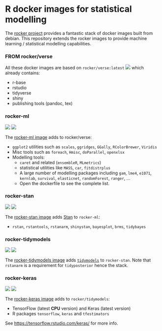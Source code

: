 # R docker images for statistical modelling

The [rocker project](https://github.com/rocker-org/rocker) provides a fantastic stack of docker images built from debian. 
This repository extends the rocker images to provide machine learning / statistical modelling capabilities.

### FROM rocker/verse

All these docker images are based on `rocker/verse:latest` [![](https://images.microbadger.com/badges/image/rocker/verse.svg)](https://microbadger.com/images/rocker/verse "Get your own image badge on microbadger.com") which already contains:
- r-base
- rstudio
- tidyverse
- shiny
- publishing tools (pandoc, tex)

### rocker-ml 

[![](https://images.microbadger.com/badges/version/asachet/rocker-ml.svg)](https://microbadger.com/images/asachet/rocker-ml "Get your own version badge on microbadger.com") [![](https://images.microbadger.com/badges/image/asachet/rocker-ml.svg)](https://microbadger.com/images/asachet/rocker-ml "Get your own image badge on microbadger.com")

The [rocker-ml image](https://hub.docker.com/r/asachet/rocker-ml) adds to rocker/verse:
  - `ggplot2` utilities such as `scales`, `ggridges`, `GGally`, `RColorBrewer`, `Viridis`
  - Misc tools such as `foreach`, `Hmisc`, `doParallel`, `openxlsx`
  - Modelling tools:
    * `caret` and related (`ensembleR`, `MLmetrics`)
    * statistical utilities like `MASS`, `car`, `fitdistrplus`
    * A large number of modelling packages including `gam`, `lme4`, `e1071`, `kernlab`, `survival`, `elasticnet`, `randomForest`, `ranger`, ...
    * Open the dockerfile to see the complete list.

### rocker-stan

[![](https://images.microbadger.com/badges/version/asachet/rocker-stan.svg)](https://microbadger.com/images/asachet/rocker-stan "Get your own version badge on microbadger.com") [![](https://images.microbadger.com/badges/image/asachet/rocker-stan.svg)](https://microbadger.com/images/asachet/rocker-stan "Get your own image badge on microbadger.com")

The [rocker-stan image](https://hub.docker.com/r/asachet/rocker-stan) adds [Stan](https://mc-stan.org/) to `rocker-ml`:
  - `rstan`, `rstantools`, `rstanarm`, `shinystan`, `bayesplot`, `brms`, `tidybayes`

### rocker-tidymodels

[![](https://images.microbadger.com/badges/version/asachet/rocker-tidymodels.svg)](https://microbadger.com/images/asachet/rocker-tidymodels "Get your own version badge on microbadger.com") [![](https://images.microbadger.com/badges/image/asachet/rocker-tidymodels.svg)](https://microbadger.com/images/asachet/rocker-tidymodels "Get your own image badge on microbadger.com")

The [rocker-tidymodels image](https://hub.docker.com/r/asachet/rocker-tidymodels) adds [`tidymodels`](https://github.com/tidymodels/tidymodels) to `rocker-stan`. 
Note that `rstanarm` is a requirement for `tidyposterior` hence the stack.

### rocker-keras

[![](https://images.microbadger.com/badges/version/asachet/rocker-keras.svg)](https://microbadger.com/images/asachet/rocker-keras "Get your own version badge on microbadger.com") [![](https://images.microbadger.com/badges/image/asachet/rocker-keras.svg)](https://microbadger.com/images/asachet/rocker-keras "Get your own image badge on microbadger.com")

The [rocker-keras image](https://hub.docker.com/r/asachet/rocker-keras) adds to `rocker/tidymodels`:
- TensorFlow (latest **CPU** version) and Keras (latest version)
- R packages `tensorflow`, `keras` and `tfestimators`
 
 See https://tensorflow.rstudio.com/keras/ for more info.
